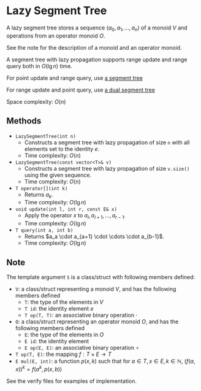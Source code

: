 # Lazy Segment Tree

A lazy segment tree stores a sequence $(a_0, a_1, \dots, a_n)$ of a monoid $V$ and operations from an operator monoid $O$.

See the note for the description of a monoid and an operator monoid.

A segment tree with lazy propagation supports range update and range query both in $O(\lg n)$ time.

For point update and range query, use [a segment tree](segment_tree.md)

For range update and point query, use [a dual segment tree](dual_segment_tree.md)

Space complexity: $O(n)$

## Methods

- `LazySegmentTree(int n)`
    - Constructs a segment tree with lazy propagation of size `n` with all elements set to the identity $e$.
    - Time complexity: $O(n)$
- `LazySegmentTree(const vector<T>& v)`
    - Constructs a segment tree with lazy propagation of size `v.size()` using the given sequence.
    - Time complexity: $O(n)$
- `T operator[](int k)`
    - Returns $a_k$.
    - Time complexity: $O(\lg n)$
- `void update(int l, int r, const E& x)`
    - Apply the operator $x$ to $a_l, a_{l+1}, \dots, a_{r-1}$.
    - Time complexity: $O(\lg n)$
- `T query(int a, int b)`
    - Returns $a_a \cdot a_{a+1} \cdot \cdots \cdot a_{b-1}\$.
    - Time complexity: $O(\lg n)$

## Note

The template argument `S` is a class/struct with following members defined:
* `V`: a class/struct representing a monoid $V$, and has the following members defined
    * `T`: the type of the elements in $V$
    * `T id`: the identity element $e$
    * `T op(T, T)`: an associative binary operation $\cdot$
* `O`: a class/struct representing an operator monoid $O$, and has the following members defined
    * `E`: the type of the elements in $O$
    * `E id`: the identity element
    * `E op(E, E)`: an associative binary operation $\circ$
* `T op(T, E)`: the mapping $f: T \times E \rightarrow T$
* `E mul(E, int)`: a function $p(x, k)$ such that for $a \in T, x \in E, k \in \mathbb{N}$, $\left(f(a, x)\right)^k = f(a^k, p(x, b))$

See the verify files for examples of implementation.